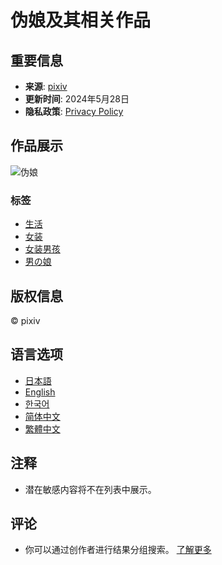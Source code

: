 # 伪娘及其相关作品

## 重要信息
- **来源**: [pixiv](https://www.pixiv.net)
- **更新时间**: 2024年5月28日
- **隐私政策**: [Privacy Policy](https://policies.pixiv.net/en/privacy_policy.html)

## 作品展示
![伪娘](https://i.pximg.net/c/384x280_80_a2_g2/img-master/img/2020/02/04/22/43/08/79286093_p0_master1200.jpg)

### 标签
- [生活](https://www.pixiv.net/en/tags/%E7%94%9F%E6%B4%BB/novels)
- [女装](https://www.pixiv.net/en/tags/%E5%A5%B3%E8%A3%85/novels)
- [女装男孩](https://www.pixiv.net/en/tags/%E5%A5%B3%E8%A3%85%E7%94%B7%E5%AD%90/novels)
- [男の娘](https://www.pixiv.net/en/tags/%E7%94%B7%E3%81%AE%E5%A8%98/novels)

## 版权信息
© pixiv

## 语言选项
- [日本語](https://www.pixiv.net/tags/%E4%BC%AA%E5%A8%98/novels)
- [English](https://www.pixiv.net/en/tags/%E4%BC%AA%E5%A8%98/novels)
- [한국어](https://www.pixiv.net/en/tags/%E4%BC%AA%E5%A8%98/novels)
- [简体中文](https://www.pixiv.net/en/tags/%E4%BC%AA%E5%A8%98/novels)
- [繁體中文](https://www.pixiv.net/en/tags/%E4%BC%AA%E5%A8%98/novels)

## 注释
- 潜在敏感内容将不在列表中展示。

## 评论
- 你可以通过创作者进行结果分组搜索。 [了解更多](https://www.pixiv.help/hc/articles/20084746751769)